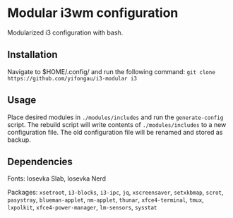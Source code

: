 # Modular i3wm configuration

Modularized i3 configuration with bash.

## Installation

Navigate to $HOME/.config/ and run the following command:
`git clone https://github.com/yifongau/i3-modular i3`

## Usage

Place desired modules in `./modules/includes` and run the
`generate-config` script. The rebuild script will write contents of
`./modules/includes` to a new configuration file. The old
configuration file will be renamed and stored as backup.

## Dependencies

Fonts: Iosevka Slab, Iosevka Nerd

Packages: `xsetroot`, `i3-blocks`, `i3-ipc`, `jq`,
`xscreensaver`, `setxkbmap`, `scrot`, `pasystray`,
`blueman-applet`, `nm-applet`, `thunar`, `xfce4-terminal`,
`tmux`, `lxpolkit`, `xfce4-power-manager`, `lm-sensors`,
`sysstat` 
